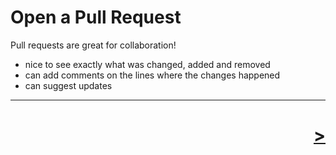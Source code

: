 # Open a Pull Request

Pull requests are great for collaboration!
* nice to see exactly what was changed, added and removed
* can add comments on the lines where the changes happened
* can suggest updates

---

<h1 style='text-align: right;'> <a href="./14.md">></a> </h1>
